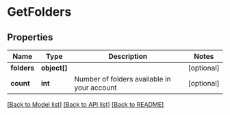 # GetFolders

## Properties
Name | Type | Description | Notes
------------ | ------------- | ------------- | -------------
**folders** | **object[]** |  | [optional] 
**count** | **int** | Number of folders available in your account | [optional] 

[[Back to Model list]](../README.md#documentation-for-models) [[Back to API list]](../README.md#documentation-for-api-endpoints) [[Back to README]](../README.md)


